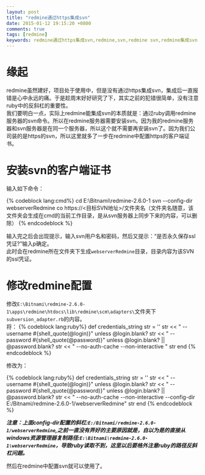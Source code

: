 ```yaml
---
layout: post
title: "redmine通过https集成svn"
date: 2015-01-12 19:15:20 +0800
comments: true
tags: [redmine]
keywords: redmine通过https集成svn,redmine,svn,redmine svn,redmine集成svn
---
```



  

# 缘起  
redmine虽然建好，项目处于使用中，但是没有通过https集成svn，集成后一直报错是心中永远的痛。于是趁周末好好研究了下，其实之前的犯错很简单，没有注意ruby中的反斜杠的重要性。  
我们要明白一点，实际上redmine能集成svn的本质就是：通过ruby调用redmine服务器的svn命令。所以在redmine服务器需要安装svn。因为我的redmine服务器和svn服务器是在同一个服务器，所以这个就不需要再安装svn了。因为我们公司装的是https的svn，所以这里就多了一步在redmine中配置https的客户端证书。  

<!-- more -->

# 安装svn的客户端证书  
输入如下命令：  

{% codeblock lang:cmd%}
cd E:\Bitnami\redmine-2.6.0-1
svn --config-dir webserverRedmine co https://<目标SVN地址>/文件夹名（文件夹名随意，该文件夹会生成在cmd的当前工作目录，是从svn服务器上同步下来的内容，可以删除）
{% endcodeblock %}    

输入完之后会出现提示，输入svn用户名和密码，然后又提示：“是否永久保存ssl凭证?”输入p确定。  
此时会在redmine所在文件夹下生成`webserverRedmine`目录，目录内容为该SVN的ssl凭证。  

# 修改redmine配置  
修改`E:\Bitnami\redmine-2.6.0-1\apps\redmine\htdocs\lib\redmine\scm\adapters\`文件夹下`subversion_adapter.rb`的内容。  
将：
{% codeblock lang:ruby%}
def credentials_string 
str = '' 
str << " --username #{shell_quote(@login)}" unless @login.blank? 
str << " --password #{shell_quote(@password)}" unless @login.blank? || @password.blank? 
str << " --no-auth-cache --non-interactive " 
str end 
{% endcodeblock %}   

修改为：

{% codeblock lang:ruby%}
def credentials_string 
str = '' 
str << " --username #{shell_quote(@login)}" unless @login.blank? 
str << " --password #{shell_quote(@password)}" unless @login.blank? || @password.blank? 
str << " --no-auth-cache --non-interactive --config-dir E:/Bitnami/redmine-2.6.0-1/webserverRedmine" 
str end 
{% endcodeblock %}   

***注意：上面config-dir配置的斜杠:`E:/Bitnami/redmine-2.6.0-1/webserverRedmine`,之前一直没有弄好的主要原因就是，自以为是的直接从windows资源管理器复制路径:`E:\Bitnami\redmine-2.6.0-1\webserverRedmine`，导致ruby读取不到，这里以后要格外注意ruby的路径反斜杠问题。***  


然后在redmine中配置svn就可以使用了。 


 
 